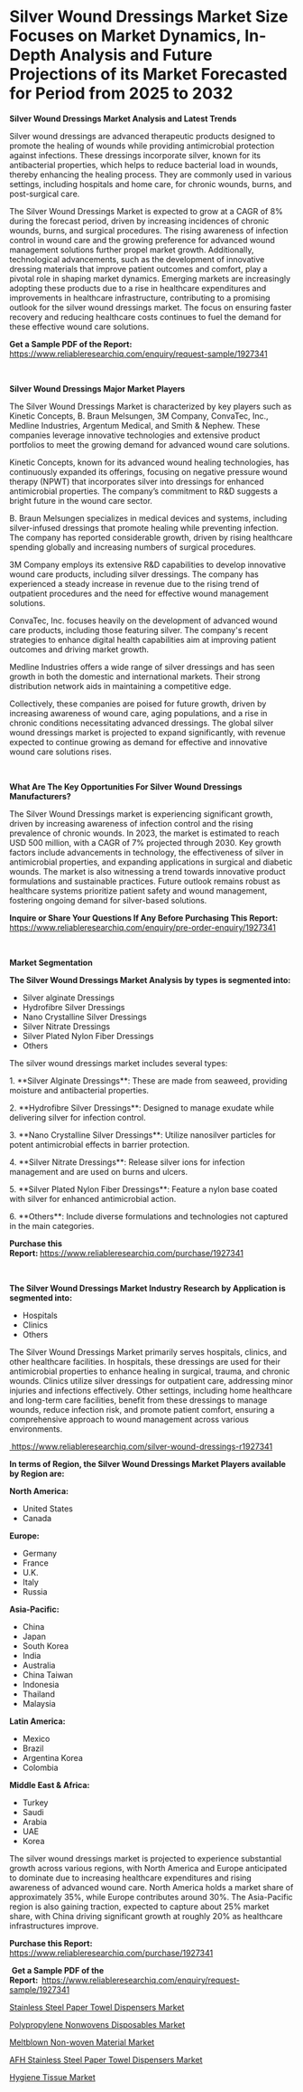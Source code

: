 <p><h1>Silver Wound Dressings Market Size Focuses on Market Dynamics, In-Depth Analysis and Future Projections of its Market Forecasted for Period from 2025 to 2032</h1></p><p><strong>Silver Wound Dressings Market Analysis and Latest Trends</strong></p>
<p><p>Silver wound dressings are advanced therapeutic products designed to promote the healing of wounds while providing antimicrobial protection against infections. These dressings incorporate silver, known for its antibacterial properties, which helps to reduce bacterial load in wounds, thereby enhancing the healing process. They are commonly used in various settings, including hospitals and home care, for chronic wounds, burns, and post-surgical care.</p><p>The Silver Wound Dressings Market is expected to grow at a CAGR of 8% during the forecast period, driven by increasing incidences of chronic wounds, burns, and surgical procedures. The rising awareness of infection control in wound care and the growing preference for advanced wound management solutions further propel market growth. Additionally, technological advancements, such as the development of innovative dressing materials that improve patient outcomes and comfort, play a pivotal role in shaping market dynamics. Emerging markets are increasingly adopting these products due to a rise in healthcare expenditures and improvements in healthcare infrastructure, contributing to a promising outlook for the silver wound dressings market. The focus on ensuring faster recovery and reducing healthcare costs continues to fuel the demand for these effective wound care solutions.</p></p>
<p><strong>Get a Sample PDF of the Report:&nbsp;</strong> <a href="https://www.reliableresearchiq.com/enquiry/request-sample/1927341?utm_campaign=1123&utm_medium=2&utm_source=Github&utm_content=ia&utm_term=28032025&utm_id=silver-wound-dressings">https://www.reliableresearchiq.com/enquiry/request-sample/1927341</a></p>
<p>&nbsp;</p>
<p><strong>Silver Wound Dressings Major Market Players</strong></p>
<p><p>The Silver Wound Dressings Market is characterized by key players such as Kinetic Concepts, B. Braun Melsungen, 3M Company, ConvaTec, Inc., Medline Industries, Argentum Medical, and Smith & Nephew. These companies leverage innovative technologies and extensive product portfolios to meet the growing demand for advanced wound care solutions.</p><p>Kinetic Concepts, known for its advanced wound healing technologies, has continuously expanded its offerings, focusing on negative pressure wound therapy (NPWT) that incorporates silver into dressings for enhanced antimicrobial properties. The company’s commitment to R&D suggests a bright future in the wound care sector.</p><p>B. Braun Melsungen specializes in medical devices and systems, including silver-infused dressings that promote healing while preventing infection. The company has reported considerable growth, driven by rising healthcare spending globally and increasing numbers of surgical procedures.</p><p>3M Company employs its extensive R&D capabilities to develop innovative wound care products, including silver dressings. The company has experienced a steady increase in revenue due to the rising trend of outpatient procedures and the need for effective wound management solutions.</p><p>ConvaTec, Inc. focuses heavily on the development of advanced wound care products, including those featuring silver. The company's recent strategies to enhance digital health capabilities aim at improving patient outcomes and driving market growth.</p><p>Medline Industries offers a wide range of silver dressings and has seen growth in both the domestic and international markets. Their strong distribution network aids in maintaining a competitive edge.</p><p>Collectively, these companies are poised for future growth, driven by increasing awareness of wound care, aging populations, and a rise in chronic conditions necessitating advanced dressings. The global silver wound dressings market is projected to expand significantly, with revenue expected to continue growing as demand for effective and innovative wound care solutions rises.</p></p>
<p>&nbsp;</p>
<p><strong>What Are The Key Opportunities For Silver Wound Dressings Manufacturers?</strong></p>
<p><p>The Silver Wound Dressings market is experiencing significant growth, driven by increasing awareness of infection control and the rising prevalence of chronic wounds. In 2023, the market is estimated to reach USD 500 million, with a CAGR of 7% projected through 2030. Key growth factors include advancements in technology, the effectiveness of silver in antimicrobial properties, and expanding applications in surgical and diabetic wounds. The market is also witnessing a trend towards innovative product formulations and sustainable practices. Future outlook remains robust as healthcare systems prioritize patient safety and wound management, fostering ongoing demand for silver-based solutions.</p></p>
<p><strong>Inquire or Share Your Questions If Any Before Purchasing This Report:</strong> <a href="https://www.reliableresearchiq.com/enquiry/pre-order-enquiry/1927341?utm_campaign=1123&utm_medium=2&utm_source=Github&utm_content=ia&utm_term=28032025&utm_id=silver-wound-dressings">https://www.reliableresearchiq.com/enquiry/pre-order-enquiry/1927341</a></p>
<p>&nbsp;</p>
<p><strong>Market Segmentation</strong></p>
<p><strong>The Silver Wound Dressings Market Analysis by types is segmented into:</strong></p>
<p><ul><li>Silver alginate Dressings</li><li>Hydrofibre Silver Dressings</li><li>Nano Crystalline Silver Dressings</li><li>Silver Nitrate Dressings</li><li>Silver Plated Nylon Fiber Dressings</li><li>Others</li></ul></p>
<p><p>The silver wound dressings market includes several types: </p><p>1. **Silver Alginate Dressings**: These are made from seaweed, providing moisture and antibacterial properties.</p><p>2. **Hydrofibre Silver Dressings**: Designed to manage exudate while delivering silver for infection control.</p><p>3. **Nano Crystalline Silver Dressings**: Utilize nanosilver particles for potent antimicrobial effects in barrier protection.</p><p>4. **Silver Nitrate Dressings**: Release silver ions for infection management and are used on burns and ulcers.</p><p>5. **Silver Plated Nylon Fiber Dressings**: Feature a nylon base coated with silver for enhanced antimicrobial action.</p><p>6. **Others**: Include diverse formulations and technologies not captured in the main categories.</p></p>
<p><strong>Purchase this Report:&nbsp;</strong><a href="https://www.reliableresearchiq.com/purchase/1927341?utm_campaign=1123&utm_medium=2&utm_source=Github&utm_content=ia&utm_term=28032025&utm_id=silver-wound-dressings">https://www.reliableresearchiq.com/purchase/1927341</a></p>
<p>&nbsp;</p>
<p><strong>The Silver Wound Dressings Market Industry Research by Application is segmented into:</strong></p>
<p><ul><li>Hospitals</li><li>Clinics</li><li>Others</li></ul></p>
<p><p>The Silver Wound Dressings Market primarily serves hospitals, clinics, and other healthcare facilities. In hospitals, these dressings are used for their antimicrobial properties to enhance healing in surgical, trauma, and chronic wounds. Clinics utilize silver dressings for outpatient care, addressing minor injuries and infections effectively. Other settings, including home healthcare and long-term care facilities, benefit from these dressings to manage wounds, reduce infection risk, and promote patient comfort, ensuring a comprehensive approach to wound management across various environments.</p></p>
<p><a href="https://www.reliableresearchiq.com/silver-wound-dressings-r1927341?utm_campaign=1123&utm_medium=2&utm_source=Github&utm_content=ia&utm_term=28032025&utm_id=silver-wound-dressings">&nbsp;https://www.reliableresearchiq.com/silver-wound-dressings-r1927341</a></p>
<p><strong>In terms of Region, the Silver Wound Dressings Market Players available by Region are:</strong></p>
<p>
    <p> <strong> North America: </strong>
        <ul>
            <li>United States</li>
            <li>Canada</li>
        </ul>
        </p> 
    <p> <strong> Europe: </strong>
        <ul>
            <li>Germany</li>
            <li>France</li>
            <li>U.K.</li>
            <li>Italy</li>
            <li>Russia</li>
        </ul>
        </p> 
    <p> <strong> Asia-Pacific: </strong>
        <ul>
            <li>China</li>
            <li>Japan</li>
            <li>South Korea</li>
            <li>India</li>
            <li>Australia</li>
            <li>China Taiwan</li>
            <li>Indonesia</li>
            <li>Thailand</li>
            <li>Malaysia</li>
        </ul>
        </p> 
    <p> <strong> Latin America: </strong>
        <ul>
            <li>Mexico</li>
            <li>Brazil</li>
            <li>Argentina Korea</li>
            <li>Colombia</li>
        </ul>
        </p> 
    <p> <strong> Middle East & Africa: </strong>
        <ul>
            <li>Turkey</li>
            <li>Saudi</li>
            <li>Arabia</li>
            <li>UAE</li>
            <li>Korea</li>
        </ul>
    </p>
    </p>
<p><p>The silver wound dressings market is projected to experience substantial growth across various regions, with North America and Europe anticipated to dominate due to increasing healthcare expenditures and rising awareness of advanced wound care. North America holds a market share of approximately 35%, while Europe contributes around 30%. The Asia-Pacific region is also gaining traction, expected to capture about 25% market share, with China driving significant growth at roughly 20% as healthcare infrastructures improve.</p></p>
<p><strong>Purchase this Report: </strong><a href="https://www.reliableresearchiq.com/purchase/1927341?utm_campaign=1123&utm_medium=2&utm_source=Github&utm_content=ia&utm_term=28032025&utm_id=silver-wound-dressings">https://www.reliableresearchiq.com/purchase/1927341</a></p>
<p>&nbsp;<strong>Get a Sample PDF of the Report:&nbsp;&nbsp;</strong><a href="https://www.reliableresearchiq.com/enquiry/request-sample/1927341?utm_campaign=1123&utm_medium=2&utm_source=Github&utm_content=ia&utm_term=28032025&utm_id=silver-wound-dressings">https://www.reliableresearchiq.com/enquiry/request-sample/1927341</a></p>
<p><strong></strong></p>
<p><p><a href="https://github.com/laingragle95/Market-Research-Report-List-1/blob/main/stainless-steel-paper-towel-dispensers-market.md?utm_campaign=1123&utm_medium=2&utm_source=Github&utm_content=ia&utm_term=28032025&utm_id=silver-wound-dressings">Stainless Steel Paper Towel Dispensers Market</a></p><p><a href="https://github.com/rakowpleetj1/Market-Research-Report-List-1/blob/main/polypropylene-nonwovens-disposables-market.md?utm_campaign=1123&utm_medium=2&utm_source=Github&utm_content=ia&utm_term=28032025&utm_id=silver-wound-dressings">Polypropylene Nonwovens Disposables Market</a></p><p><a href="https://github.com/uripeachrii/Market-Research-Report-List-1/blob/main/meltblown-non-woven-material-market.md?utm_campaign=1123&utm_medium=2&utm_source=Github&utm_content=ia&utm_term=28032025&utm_id=silver-wound-dressings">Meltblown Non-woven Material Market</a></p><p><a href="https://github.com/buenayankobl/Market-Research-Report-List-1/blob/main/afh-stainless-steel-paper-towel-dispensers-market.md?utm_campaign=1123&utm_medium=2&utm_source=Github&utm_content=ia&utm_term=28032025&utm_id=silver-wound-dressings">AFH Stainless Steel Paper Towel Dispensers Market</a></p><p><a href="https://github.com/mcveathuane2/Market-Research-Report-List-1/blob/main/hygiene-tissue-market.md?utm_campaign=1123&utm_medium=2&utm_source=Github&utm_content=ia&utm_term=28032025&utm_id=silver-wound-dressings">Hygiene Tissue Market</a></p></p>